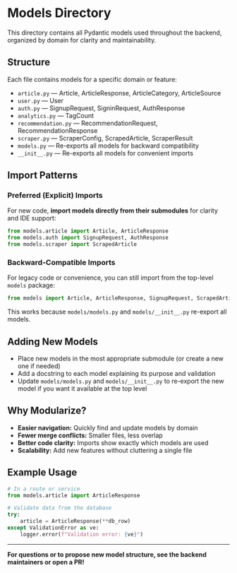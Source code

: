 # Models Directory

This directory contains all Pydantic models used throughout the backend, organized by domain for clarity and maintainability.

## Structure

Each file contains models for a specific domain or feature:

- `article.py`         — Article, ArticleResponse, ArticleCategory, ArticleSource
- `user.py`            — User
- `auth.py`            — SignupRequest, SigninRequest, AuthResponse
- `analytics.py`       — TagCount
- `recommendation.py`  — RecommendationRequest, RecommendationResponse
- `scraper.py`         — ScraperConfig, ScrapedArticle, ScraperResult
- `models.py`          — Re-exports all models for backward compatibility
- `__init__.py`        — Re-exports all models for convenient imports

## Import Patterns

### Preferred (Explicit) Imports

For new code, **import models directly from their submodules** for clarity and IDE support:

```python
from models.article import Article, ArticleResponse
from models.auth import SignupRequest, AuthResponse
from models.scraper import ScrapedArticle
```

### Backward-Compatible Imports

For legacy code or convenience, you can still import from the top-level `models` package:

```python
from models import Article, ArticleResponse, SignupRequest, ScrapedArticle
```

This works because `models/models.py` and `models/__init__.py` re-export all models.

## Adding New Models

- Place new models in the most appropriate submodule (or create a new one if needed)
- Add a docstring to each model explaining its purpose and validation
- Update `models/models.py` and `models/__init__.py` to re-export the new model if you want it available at the top level

## Why Modularize?

- **Easier navigation:** Quickly find and update models by domain
- **Fewer merge conflicts:** Smaller files, less overlap
- **Better code clarity:** Imports show exactly which models are used
- **Scalability:** Add new features without cluttering a single file

## Example Usage

```python
# In a route or service
from models.article import ArticleResponse

# Validate data from the database
try:
    article = ArticleResponse(**db_row)
except ValidationError as ve:
    logger.error(f"Validation error: {ve}")
```

---

**For questions or to propose new model structure, see the backend maintainers or open a PR!** 